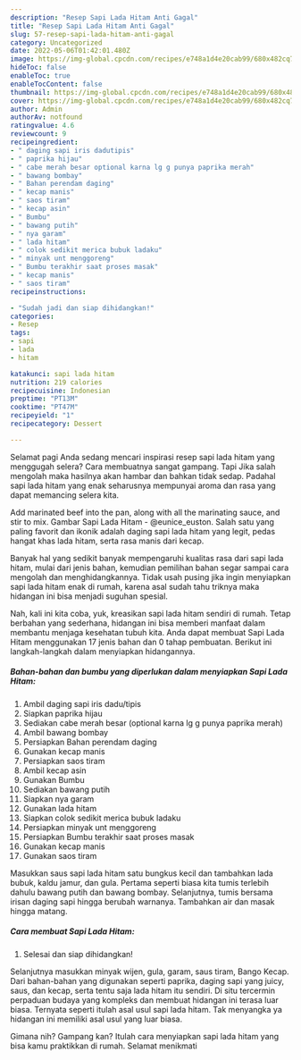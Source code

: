 ```yaml
---
description: "Resep Sapi Lada Hitam Anti Gagal"
title: "Resep Sapi Lada Hitam Anti Gagal"
slug: 57-resep-sapi-lada-hitam-anti-gagal
category: Uncategorized
date: 2022-05-06T01:42:01.480Z
image: https://img-global.cpcdn.com/recipes/e748a1d4e20cab99/680x482cq70/sapi-lada-hitam-foto-resep-utama.jpg
hideToc: false
enableToc: true
enableTocContent: false
thumbnail: https://img-global.cpcdn.com/recipes/e748a1d4e20cab99/680x482cq70/sapi-lada-hitam-foto-resep-utama.jpg
cover: https://img-global.cpcdn.com/recipes/e748a1d4e20cab99/680x482cq70/sapi-lada-hitam-foto-resep-utama.jpg
author: Admin
authorAv: notfound
ratingvalue: 4.6
reviewcount: 9
recipeingredient:
- " daging sapi iris dadutipis"
- " paprika hijau"
- " cabe merah besar optional karna lg g punya paprika merah"
- " bawang bombay"
- " Bahan perendam daging"
- " kecap manis"
- " saos tiram"
- " kecap asin"
- " Bumbu"
- " bawang putih"
- " nya garam"
- " lada hitam"
- " colok sedikit merica bubuk ladaku"
- " minyak unt menggoreng"
- " Bumbu terakhir saat proses masak"
- " kecap manis"
- " saos tiram"
recipeinstructions:

- "Sudah jadi dan siap dihidangkan!"
categories:
- Resep
tags:
- sapi
- lada
- hitam

katakunci: sapi lada hitam 
nutrition: 219 calories
recipecuisine: Indonesian
preptime: "PT13M"
cooktime: "PT47M"
recipeyield: "1"
recipecategory: Dessert

---
```



Selamat pagi Anda sedang mencari inspirasi resep sapi lada hitam yang menggugah selera? Cara membuatnya sangat gampang. Tapi Jika salah mengolah maka hasilnya akan hambar dan bahkan tidak sedap. Padahal sapi lada hitam yang enak seharusnya mempunyai aroma dan rasa yang dapat memancing selera kita.


Add marinated beef into the pan, along with all the marinating sauce, and stir to mix. Gambar Sapi Lada Hitam - @eunice_euston. Salah satu yang paling favorit dan ikonik adalah daging sapi lada hitam yang legit, pedas hangat khas lada hitam, serta rasa manis dari kecap.

Banyak hal yang sedikit banyak mempengaruhi kualitas rasa dari sapi lada hitam, mulai dari jenis bahan, kemudian pemilihan bahan segar sampai cara mengolah dan menghidangkannya. Tidak usah pusing jika ingin menyiapkan sapi lada hitam enak di rumah, karena asal sudah tahu triknya maka hidangan ini bisa menjadi suguhan spesial.


Nah, kali ini kita coba, yuk, kreasikan sapi lada hitam sendiri di rumah. Tetap berbahan yang sederhana, hidangan ini bisa memberi manfaat dalam membantu menjaga kesehatan tubuh kita. Anda dapat membuat Sapi Lada Hitam menggunakan 17 jenis bahan dan 0 tahap pembuatan. Berikut ini langkah-langkah dalam menyiapkan hidangannya.

<!--inarticleads1-->

##### Bahan-bahan dan bumbu yang diperlukan dalam menyiapkan Sapi Lada Hitam:

1. Ambil  daging sapi iris dadu/tipis
1. Siapkan  paprika hijau
1. Sediakan  cabe merah besar (optional karna lg g punya paprika merah)
1. Ambil  bawang bombay
1. Persiapkan  Bahan perendam daging
1. Gunakan  kecap manis
1. Persiapkan  saos tiram
1. Ambil  kecap asin
1. Gunakan  Bumbu
1. Sediakan  bawang putih
1. Siapkan  nya garam
1. Gunakan  lada hitam
1. Siapkan  colok sedikit merica bubuk ladaku
1. Persiapkan  minyak unt menggoreng
1. Persiapkan  Bumbu terakhir saat proses masak
1. Gunakan  kecap manis
1. Gunakan  saos tiram


Masukkan saus sapi lada hitam satu bungkus kecil dan tambahkan lada bubuk, kaldu jamur, dan gula. Pertama seperti biasa kita tumis terlebih dahulu bawang putih dan bawang bombay. Selanjutnya, tumis bersama irisan daging sapi hingga berubah warnanya. Tambahkan air dan masak hingga matang. 

<!--inarticleads2-->

##### Cara membuat Sapi Lada Hitam:


1. Selesai dan siap dihidangkan!

Selanjutnya masukkan minyak wijen, gula, garam, saus tiram, Bango Kecap. Dari bahan-bahan yang digunakan seperti paprika, daging sapi yang juicy, saus, dan kecap, serta tentu saja lada hitam itu sendiri. Di situ tercermin perpaduan budaya yang kompleks dan membuat hidangan ini terasa luar biasa. Ternyata seperti itulah asal usul sapi lada hitam. Tak menyangka ya hidangan ini memiliki asal usul yang luar biasa. 

Gimana nih? Gampang kan? Itulah cara menyiapkan sapi lada hitam yang bisa kamu praktikkan di rumah. Selamat menikmati
